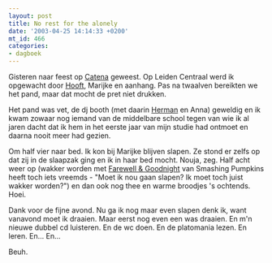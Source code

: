 ```yaml
---
layout: post
title: No rest for the alonely
date: '2003-04-25 14:14:33 +0200'
mt_id: 466
categories:
- dagboek
---
```

Gisteren naar feest op <a href="http://www.vslcatena.nl/">Catena</a> geweest. Op Leiden Centraal werd ik opgewacht door <a href="http://www.controllerboy.com/">Hooft</a>, Marijke en aanhang. Pas na twaalven bereikten we het pand, maar dat mocht de pret niet drukken.

Het pand was vet, de dj booth (met daarin <a href="http://spaceshanty.blogspot.com/">Herman</a> en Anna) geweldig en ik kwam zowaar nog iemand van de middelbare school tegen van wie ik al jaren dacht dat ik hem in het eerste jaar van mijn studie had ontmoet en daarna nooit meer had gezien.

Om half vier naar bed. Ik kon bij Marijke blijven slapen. Ze stond er zelfs op dat zij in de slaapzak ging en ik in haar bed mocht. Nouja, zeg. Half acht weer op (wakker worden met <a href="http://www.spfc.org/songs-releases/song.html?song_id=55&song_type=-1">Farewell & Goodnight</a> van Smashing Pumpkins heeft toch iets vreemds - "Moet ik nou gaan slapen? Ik moet toch juist wakker worden?") en dan ook nog thee en warme broodjes 's ochtends. Hoei.

Dank voor de fijne avond. Nu ga ik nog maar even slapen denk ik, want vanavond moet ik draaien. Maar eerst nog even een was draaien. En m'n nieuwe dubbel cd luisteren. En de wc doen. En de platomania lezen. En leren. En... En...

Beuh.
